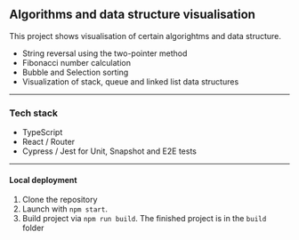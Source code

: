 ## Algorithms and data structure visualisation

This project shows visualisation of certain algorightms and data structure.
- String reversal using the two-pointer method
- Fibonacci number calculation
- Bubble and Selection sorting
- Visualization of stack, queue and linked list data structures

---

### Tech stack

* TypeScript
* React / Router
* Cypress / Jest for Unit, Snapshot and E2E tests

---

#### Local deployment
1. Clone the repository
2. Launch with `npm start`.
3. Build project via `npm run build`. The finished project is in the `build` folder
